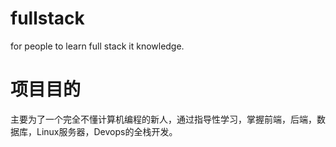 # fullstack
for people to learn full stack it knowledge.

# 项目目的
主要为了一个完全不懂计算机编程的新人，通过指导性学习，掌握前端，后端，数据库，Linux服务器，Devops的全栈开发。
